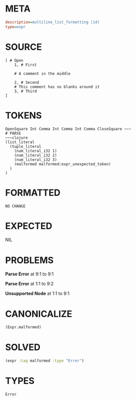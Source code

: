 # META
~~~ini
description=multiline_list_formatting (14)
type=expr
~~~
# SOURCE
~~~roc
[ # Open
	1, # First

	# A comment in the middle

	2, # Second
	# This comment has no blanks around it
	3, # Third
]
~~~
# TOKENS
~~~text
OpenSquare Int Comma Int Comma Int Comma CloseSquare ~~~
# PARSE
~~~clojure
(list_literal
  (tuple_literal
    (num_literal_i32 1)
    (num_literal_i32 2)
    (num_literal_i32 3)
    (malformed malformed:expr_unexpected_token)
  )
)
~~~
# FORMATTED
~~~roc
NO CHANGE
~~~
# EXPECTED
NIL
# PROBLEMS
**Parse Error**
at 9:1 to 9:1

**Parse Error**
at 1:1 to 9:2

**Unsupported Node**
at 1:1 to 9:1

# CANONICALIZE
~~~clojure
(Expr.malformed)
~~~
# SOLVED
~~~clojure
(expr :tag malformed :type "Error")
~~~
# TYPES
~~~roc
Error
~~~
